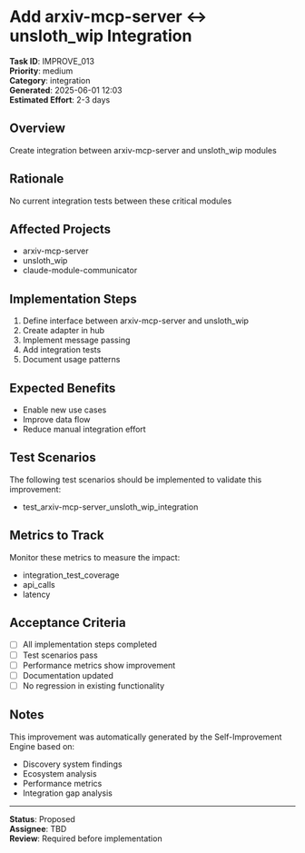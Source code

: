 # Add arxiv-mcp-server ↔ unsloth_wip Integration

**Task ID**: IMPROVE_013  
**Priority**: medium  
**Category**: integration  
**Generated**: 2025-06-01 12:03  
**Estimated Effort**: 2-3 days

## Overview

Create integration between arxiv-mcp-server and unsloth_wip modules

## Rationale

No current integration tests between these critical modules

## Affected Projects

- arxiv-mcp-server
- unsloth_wip
- claude-module-communicator

## Implementation Steps

1. Define interface between arxiv-mcp-server and unsloth_wip
2. Create adapter in hub
3. Implement message passing
4. Add integration tests
5. Document usage patterns

## Expected Benefits

- Enable new use cases
- Improve data flow
- Reduce manual integration effort

## Test Scenarios

The following test scenarios should be implemented to validate this improvement:

- test_arxiv-mcp-server_unsloth_wip_integration

## Metrics to Track

Monitor these metrics to measure the impact:

- integration_test_coverage
- api_calls
- latency

## Acceptance Criteria

- [ ] All implementation steps completed
- [ ] Test scenarios pass
- [ ] Performance metrics show improvement
- [ ] Documentation updated
- [ ] No regression in existing functionality

## Notes

This improvement was automatically generated by the Self-Improvement Engine based on:
- Discovery system findings
- Ecosystem analysis
- Performance metrics
- Integration gap analysis

---

**Status**: Proposed  
**Assignee**: TBD  
**Review**: Required before implementation
